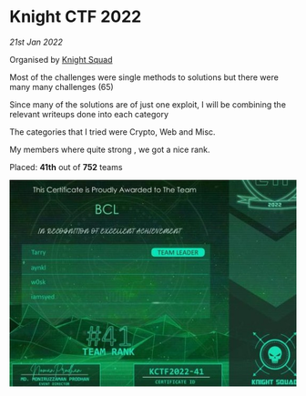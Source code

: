 # Knight CTF 2022

<em>21st Jan 2022 </em>

Organised by [Knight Squad](https://knightsquad.org/)

Most of the challenges were single methods to solutions but there were many many challenges (65)

Since many of the solutions are of just one exploit, I will be combining the relevant writeups done into each category

The categories that I tried were Crypto, Web and Misc.

My members where quite strong , we got a nice rank.

Placed: **41th** out of **752** teams

![score](./images/cert.jpg)
